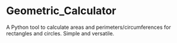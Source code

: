 # Geometric_Calculator
A Python tool to calculate areas and perimeters/circumferences for rectangles and circles. Simple and versatile.
